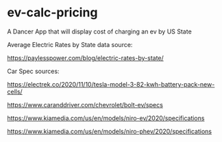 # ev-calc-pricing
A Dancer App that will display cost of charging an ev by US State


Average Electric Rates by State data source:

https://paylesspower.com/blog/electric-rates-by-state/


Car Spec sources:

https://electrek.co/2020/11/10/tesla-model-3-82-kwh-battery-pack-new-cells/

https://www.caranddriver.com/chevrolet/bolt-ev/specs

https://www.kiamedia.com/us/en/models/niro-ev/2020/specifications

https://www.kiamedia.com/us/en/models/niro-phev/2020/specifications